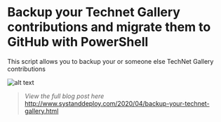 # Backup your Technet Gallery contributions and migrate them to GitHub with PowerShell

This script allows you to backup your or someone else TechNet Gallery contributions

![alt text](https://github.com/damienvanrobaeys/Backup_Technet_Gallery_Contrib/blob/master/process.JPG)

> *View the full blog post here*
http://www.systanddeploy.com/2020/04/backup-your-technet-gallery.html
